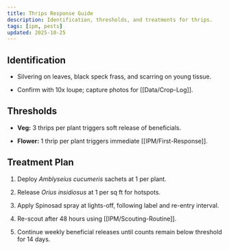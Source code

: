```yaml
---
title: Thrips Response Guide
description: Identification, thresholds, and treatments for thrips.
tags: [ipm, pests]
updated: 2025-10-25
---
```


## Identification

- Silvering on leaves, black speck frass, and scarring on young tissue.

- Confirm with 10x loupe; capture photos for [[Data/Crop-Log]].

## Thresholds

- **Veg:** 3 thrips per plant triggers soft release of beneficials.

- **Flower:** 1 thrip per plant triggers immediate [[IPM/First-Response]].

## Treatment Plan

1. Deploy *Amblyseius cucumeris* sachets at 1 per plant.

1. Release *Orius insidiosus* at 1 per sq ft for hotspots.

1. Apply Spinosad spray at lights-off, following label and re-entry interval.

1. Re-scout after 48 hours using [[IPM/Scouting-Routine]].

1. Continue weekly beneficial releases until counts remain below threshold for 14 days.
